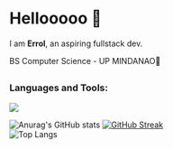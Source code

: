 <h1>Hellooooo 🫶</h1>
I am <strong>Errol</strong>, an aspiring fullstack dev.
<p>BS Computer Science - UP MINDANAO🌻</p>

##

<h3 align="left">Languages and Tools:</h3>

<div>
  <p>
    <a href="https://skillicons.dev">
      <img src="https://skillicons.dev/icons?i=c,cpp,html,css,js,ts,nextjs,vite,react,tailwind,figma,ps,vue,appwrite,fastapi,git,neovim,pinia,supabase,aws,linux" />
    </a>
  </p>
</div>


<!---
errolJames59/errolJames59 is a ✨ special ✨ repository because its `README.md` (this file) appears on your GitHub profile.
You can click the Preview link to take a look at your changes.
--->
![Anurag's GitHub stats](https://github-readme-stats.vercel.app/api?username=ejminguez&show_icons=true&theme=gruvbox)
[![GitHub Streak](https://streak-stats.demolab.com/?user=ejminguez&theme=gruvbox)](https://git.io/streak-stats)\
![Top Langs](https://github-readme-stats.vercel.app/api/top-langs/?username=ejminguez&layout=compact&langs_count=8&theme=gruvbox)
